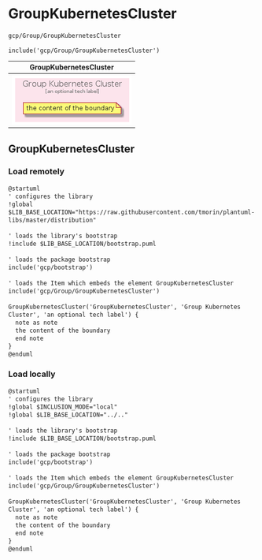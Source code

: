# GroupKubernetesCluster


```text
gcp/Group/GroupKubernetesCluster
```

```text
include('gcp/Group/GroupKubernetesCluster')
```



| GroupKubernetesCluster |
| :---: |
| ![illustration for GroupKubernetesCluster](../../gcp/Group/GroupKubernetesCluster.Local.png) |




## GroupKubernetesCluster

### Load remotely
```plantuml
@startuml
' configures the library
!global $LIB_BASE_LOCATION="https://raw.githubusercontent.com/tmorin/plantuml-libs/master/distribution"

' loads the library's bootstrap
!include $LIB_BASE_LOCATION/bootstrap.puml

' loads the package bootstrap
include('gcp/bootstrap')

' loads the Item which embeds the element GroupKubernetesCluster
include('gcp/Group/GroupKubernetesCluster')

GroupKubernetesCluster('GroupKubernetesCluster', 'Group Kubernetes Cluster', 'an optional tech label') {
  note as note
  the content of the boundary
  end note
}
@enduml
```

### Load locally
```plantuml
@startuml
' configures the library
!global $INCLUSION_MODE="local"
!global $LIB_BASE_LOCATION="../.."

' loads the library's bootstrap
!include $LIB_BASE_LOCATION/bootstrap.puml

' loads the package bootstrap
include('gcp/bootstrap')

' loads the Item which embeds the element GroupKubernetesCluster
include('gcp/Group/GroupKubernetesCluster')

GroupKubernetesCluster('GroupKubernetesCluster', 'Group Kubernetes Cluster', 'an optional tech label') {
  note as note
  the content of the boundary
  end note
}
@enduml
```

